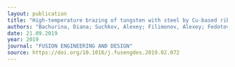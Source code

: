 ```yaml
---
layout: publication
title: "High-temperature brazing of tungsten with steel by Cu-based ribbon brazing alloys for DEMO"
authors: "Bachurina, Diana; Suchkov, Alexey; Filimonov, Alexey; Fedotov, Ivan; Savelyev, Maxim; Sevryukov, Oleg; Kalin, Boris"
date: 21.09.2019
year: 2019
journal: "FUSION ENGINEERING AND DESIGN"
source: https://doi.org/10.1016/j.fusengdes.2019.02.072
---
```

